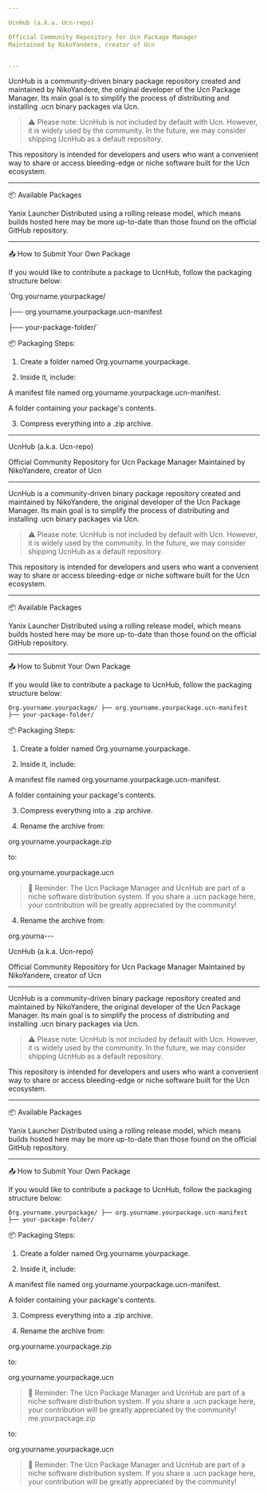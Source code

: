 ```yaml
---

UcnHub (a.k.a. Ucn-repo)

Official Community Repository for Ucn Package Manager
Maintained by NikoYandere, creator of Ucn


---
```


UcnHub is a community-driven binary package repository created and maintained by NikoYandere, the original developer of the Ucn Package Manager. Its main goal is to simplify the process of distributing and installing .ucn binary packages via Ucn.

> ⚠️ Please note: UcnHub is not included by default with Ucn. However, it is widely used by the community. In the future, we may consider shipping UcnHub as a default repository.



This repository is intended for developers and users who want a convenient way to share or access bleeding-edge or niche software built for the Ucn ecosystem.


---

📦 Available Packages

Yanix Launcher
Distributed using a rolling release model, which means builds hosted here may be more up-to-date than those found on the official GitHub repository.



---

📤 How to Submit Your Own Package

If you would like to contribute a package to UcnHub, follow the packaging structure below:

`Org.yourname.yourpackage/

├── org.yourname.yourpackage.ucn-manifest

├── your-package-folder/`

📦 Packaging Steps:

1. Create a folder named Org.yourname.yourpackage.


2. Inside it, include:

A manifest file named org.yourname.yourpackage.ucn-manifest.

A folder containing your package's contents.



3. Compress everything into a .zip archive.


---

UcnHub (a.k.a. Ucn-repo)

Official Community Repository for Ucn Package Manager
Maintained by NikoYandere, creator of Ucn


---

UcnHub is a community-driven binary package repository created and maintained by NikoYandere, the original developer of the Ucn Package Manager. Its main goal is to simplify the process of distributing and installing .ucn binary packages via Ucn.

> ⚠️ Please note: UcnHub is not included by default with Ucn. However, it is widely used by the community. In the future, we may consider shipping UcnHub as a default repository.



This repository is intended for developers and users who want a convenient way to share or access bleeding-edge or niche software built for the Ucn ecosystem.


---

📦 Available Packages

Yanix Launcher
Distributed using a rolling release model, which means builds hosted here may be more up-to-date than those found on the official GitHub repository.



---

📤 How to Submit Your Own Package

If you would like to contribute a package to UcnHub, follow the packaging structure below:

`Org.yourname.yourpackage/
├── org.yourname.yourpackage.ucn-manifest
├── your-package-folder/`

📦 Packaging Steps:

1. Create a folder named Org.yourname.yourpackage.


2. Inside it, include:

A manifest file named org.yourname.yourpackage.ucn-manifest.

A folder containing your package's contents.



3. Compress everything into a .zip archive.


4. Rename the archive from:

org.yourname.yourpackage.zip

to:

org.yourname.yourpackage.ucn



> 🧠 Reminder: The Ucn Package Manager and UcnHub are part of a niche software distribution system. If you share a .ucn package here, your contribution will be greatly appreciated by the community!
4. Rename the archive from:

org.yourna---

UcnHub (a.k.a. Ucn-repo)

Official Community Repository for Ucn Package Manager
Maintained by NikoYandere, creator of Ucn


---

UcnHub is a community-driven binary package repository created and maintained by NikoYandere, the original developer of the Ucn Package Manager. Its main goal is to simplify the process of distributing and installing .ucn binary packages via Ucn.

> ⚠️ Please note: UcnHub is not included by default with Ucn. However, it is widely used by the community. In the future, we may consider shipping UcnHub as a default repository.



This repository is intended for developers and users who want a convenient way to share or access bleeding-edge or niche software built for the Ucn ecosystem.


---

📦 Available Packages

Yanix Launcher
Distributed using a rolling release model, which means builds hosted here may be more up-to-date than those found on the official GitHub repository.



---

📤 How to Submit Your Own Package

If you would like to contribute a package to UcnHub, follow the packaging structure below:

`Org.yourname.yourpackage/
├── org.yourname.yourpackage.ucn-manifest
├── your-package-folder/`

📦 Packaging Steps:

1. Create a folder named Org.yourname.yourpackage.


2. Inside it, include:

A manifest file named org.yourname.yourpackage.ucn-manifest.

A folder containing your package's contents.



3. Compress everything into a .zip archive.


4. Rename the archive from:

org.yourname.yourpackage.zip

to:

org.yourname.yourpackage.ucn



> 🧠 Reminder: The Ucn Package Manager and UcnHub are part of a niche software distribution system. If you share a .ucn package here, your contribution will be greatly appreciated by the community!
me.yourpackage.zip

to:

org.yourname.yourpackage.ucn



> 🧠 Reminder: The Ucn Package Manager and UcnHub are part of a niche software distribution system. If you share a .ucn package here, your contribution will be greatly appreciated by the community!
